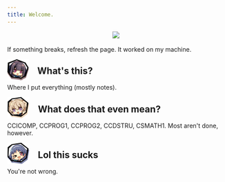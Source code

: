 ```yaml
---
title: Welcome.
---
```


<center>
<img src="src/header.gif" />
</center>

If something breaks, refresh the page. It worked on my machine.

<img src="src/misaki.png" style="float: left; height: 50px ; display: inline-block; margin-right: 20px; line-height: 100px" />

## What's this?

Where I put everything (mostly notes). 

<img src="src/mashiro.png" style="float: left; height: 50px ; display: inline-block; margin-right: 20px; line-height: 100px" />
<!--ID: 1716721003619-->

## What does that even mean?

CCICOMP, CCPROG1, CCPROG2, CCDSTRU, CSMATH1. Most aren't done, however.

<img src="src/madoka.png" style="float: left; height: 50px ; display: inline-block; margin-right: 20px; line-height: 100px" />
<!--ID: 1716721003625-->

## Lol this sucks

You're not wrong.

<!--ID: 1716721003631-->
